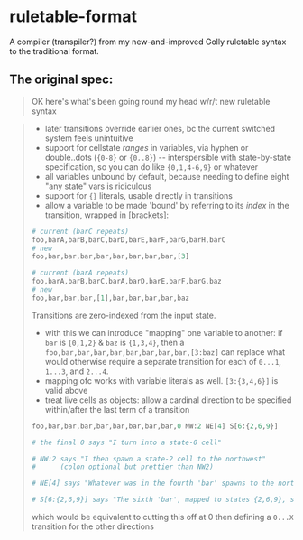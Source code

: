 # ruletable-format
 A compiler (transpiler?) from my new-and-improved Golly ruletable syntax to the traditional format.
 
## The original spec:
 
> OK here's what's been going round my head w/r/t new ruletable syntax
 
> - later transitions override earlier ones, bc the current switched system feels unintuitive
> - support for cellstate *ranges* in variables, via hyphen or double..dots (`{0-8}` or `{0..8}`) -- interspersible with state-by-state specification, so you can do like `{0,1,4-6,9}` or whatever
> - all variables unbound by default, because needing to define eight "any state" vars is ridiculous
> - support for `{}` literals, usable directly in transitions
> - allow a variable to be made 'bound' by referring to its *index* in the transition, wrapped in [brackets]:  
> ```py
> # current (barC repeats)
> foo,barA,barB,barC,barD,barE,barF,barG,barH,barC
> # new
> foo,bar,bar,bar,bar,bar,bar,bar,bar,[3]
> 
> # current (barA repeats)
> foo,barA,barB,barC,barA,barD,barE,barF,barG,baz
> # new
> foo,bar,bar,bar,[1],bar,bar,bar,bar,baz
> ```  
> Transitions are zero-indexed from the input state.
> - with this we can introduce "mapping" one variable to another: if `bar` is `{0,1,2}` & `baz` is `{1,3,4}`, then a `foo,bar,bar,bar,bar,bar,bar,bar,bar,[3:baz]` can replace what would otherwise require a separate transition for each of `0...1`, `1...3`, and `2...4`.
> - mapping ofc works with variable literals as well. `[3:{3,4,6}]` is valid above
> - treat live cells as objects: allow a cardinal direction to be specified within/after the last term of a transition
> ```py
> foo,bar,bar,bar,bar,bar,bar,bar,bar,0 NW:2 NE[4] S[6:{2,6,9}]
> 
> # the final 0 says "I turn into a state-0 cell"
> 
> # NW:2 says "I then spawn a state-2 cell to the northwest"
> #      (colon optional but prettier than NW2)
> 
> # NE[4] says "Whatever was in the fourth 'bar' spawns to the northeast"
> 
> # S[6:{2,6,9}] says "The sixth 'bar', mapped to states {2,6,9}, spawns to the south"
> ```
> which would be equivalent to cutting this off at 0 then defining a `0...X` transition for the other directions
